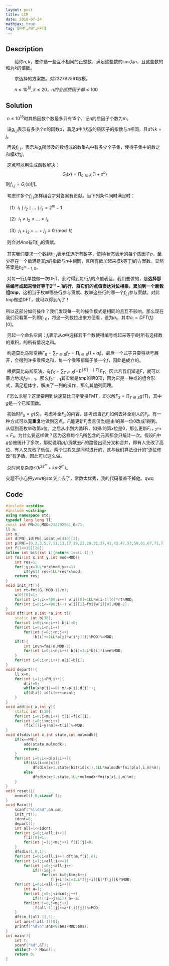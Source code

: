 ```yaml
---
layout: post
title: LCM
date: 2018-07-24
mathjax: true
tag: [FMT,FWT,FFT]
---
```

## Description

　　给你$n,k$，要你选一些互不相同的正整数，满足这些数的lcm为$n$，且这些数的和为$k$的倍数。

　　求选择的方案数。对$232792561$取模。

　　$n\le10^{18},k\le20，n的全部质因子都\le100​$


<!-- more -->
## Solution

​	$n\le10^{18}$时其质因数个数最多只有15个。记$n$的质因子个数为$m$。	

​	设$g_{i,j}$表示有多少个$n$的因数$d$，满足$d$中$i$状态的质因子的指数与$n$相同，且$d\%k=j$。

​	再设$f_{i,j}$，表示从$g_{i}$所涉及的数组成的数集$A_i$中有多少个子集，使得子集中的数之和模$k$为$j$。

​	这点可以用生成函数解决：
$$
G_i(x)=\prod_{a\in A_i}(1+x^a)
$$
​	则$f_{i,j}=G_i(x)[j]$。

​	考虑许多个$f_{i,j}$怎样组合才对答案有贡献。当下列条件同时满足时：

​	（1）$i_1\mid i_2\mid ...\mid i_s=2^m-1$	

​	（2）$i_1\neq i_2\neq...\neq i_s$	

​	（3）$j_1+j_2+...+j_s\equiv0\pmod k$

​	则会对$Ans$有$\prod f_{i,j}$的贡献。

​	其实我们要求一个数组$h_{i,j}$表示任选所有数字，使得$i$状态表示的每个质因子$p$，至少存在一个数满足其$p$的指数与$n$中相同，且所有数加起来模$k$等于$j$的方案数。显然答案是$h_{2^m-1,0}$。

​	对每一行$f_i$单独做一次DFT，此时得到每行$f_i$的点值表达。我们要做的，是**选择那些编号或起来恰好等于$2^m-1$的行，将它们的点值表达对位相乘，累加到一个新数组$tmp$**，这相当于枚举哪些行参与贡献、枚举这些行的哪一个$f_{i,j}$参与贡献。对此$tmp$做逆DFT，就可以得到$h_{i}$了！

​	所以这部分如何操作？我们发现每一列的操作模式是相同的且互不影响。那么现在我们只看第一列即$f_{i,0}$，将这一列数拉出来方便看，设为$a_i$，其中$a_i=DFT(f_i)[0]$。

​	另起一个命名空间：$f_i$表示从$a$中选择若干个数使得编号或起来等于$i$时所有选择数的乘积，的所有情况之和。

​	构造莫比乌斯变换$F_S=\sum_{T\in S}{f_T}=\prod_{i\in S}(1+a_i)$。最后一个式子只要将括号展开，会得到许多乘积之和，每一个乘积都属于某一个$f$，因此是成立的。

​	根据莫比乌斯反演，有$f_S=\sum_{T\in S}(-1)^{\mid S\mid -\mid T\mid}F_T$，因此若我们知道$F$，就可以暴力地求$f_{2^m-1}$。那么$f_{2^m-1}$其实就是$tmp$的第0项，因为它是一种或的组合形式，满足粗体字，解决了一列的操作，那么其他列同理。

​	$F$怎么求呢？这里要用到快速莫比乌斯变换FMT，即求解$F_S=\prod_{T\in S}g(T)$，其中$g$是一个已知函数。

​	初始时$F_S=g(S)$。考虑补全$F_S$的内容，即考虑自己$F_i$如何去补全别人的$F_j$。有一种方式可以**无重复**地做到这点。$F_i$能更新$F_j$当且仅当$j$是由$i$的某一位0改成1得到。从低到高枚举改第$x$位，之后从小到大循环$i$，如果$i$的第$x$位是0，那么更新$F_{i+2^x}+=F_i$。为什么要这样做？因为这样每个$F_i$所包含的元素都会只统计一次。假设$F_i$中$g(j)$被统计了多次，那就说明$g(j)$贡献去$F_i$的路径出现分叉和合并，即有人先改了高位、有人又先改了低位，两个过程又是同时进行的，这与我们算法设计的“逐位修改”有矛盾。因此可以这么做。

​	总时间复杂度$\mathcal O(k^22^m+km2^m)$。

​	交题不小心把yww的std交上去了，常数太优秀，我的代码覆盖不掉他。qwq



## Code

```c++
#include <cstdio>
#include <cstring>
using namespace std;
typedef long long ll;
const int PN=26,MOD=232792561,G=71;
ll n;
int m;
int d[PN],id[PN],idcnt,w[410][2];
int p[PN]={0,2,3,5,7,11,13,17,19,23,29,31,37,41,43,47,53,59,61,67,71,73,79,83,89,97};
int f[1<<15][20];
inline int bit(int i){return 1<<(i-1);}
int fmi(int x,int y,int mod=MOD){
	int res=1;
	for(;y;x=1LL*x*x%mod,y>>=1)
		if(y&1) res=1LL*res*x%mod;
	return res;
}
void init_rt(){
	int rt=fmi(G,(MOD-1)/m);
	w[0][0]=1;
	for(int i=1;i<=400;i++) w[i][0]=1LL*w[i-1][0]*rt%MOD;
	for(int i=0;i<=400;i++) w[i][1]=fmi(w[i][0],MOD-2);
}
void dft(int n,int *a,int t){
	static int b[30];
	for(int i=0;i<n;i++) b[i]=0;
	for(int i=0;i<n;i++)
		for(int j=0;j<n;j++)
			(b[i]+=1LL*a[j]*w[i*j][t]%MOD)%=MOD;
	if(t){
		int invn=fmi(n,MOD-2);
		for(int i=0;i<n;i++) b[i]=1LL*b[i]*invn%MOD;
	}
	for(int i=0;i<n;i++) a[i]=b[i];
}
void depart(){
	ll x=n;	
	for(int i=1;i<PN;i++){
		d[i]=0;
		while(x%p[i]==0) x/=p[i],d[i]++;
		if(d[i]) id[i]=++idcnt;
	}
}
void add(int x,int y){
	static int t[30];
	for(int i=0;i<m;i++) t[i]=f[x][i];
	for(int i=0;i<m;i++)
		(f[x][(i+y)%m]+=t[i])%=MOD;
}
void dfsdiv(int x,int state,int mulmodk){
	if(x==PN){
		add(state,mulmodk);
		return;
	}
	for(int i=0;i<=d[x];i++){
		if(i&&(i==d[x]))
			dfsdiv(x+1,state|bit(id[x]),1LL*mulmodk*fmi(p[x],i,m)%m);
		else
			dfsdiv(x+1,state,1LL*mulmodk*fmi(p[x],i,m)%m);
	}
}
void reset(){
	memset(f,0,sizeof f);
}
void Main(){
	scanf("%lld%d",&n,&m);
	init_rt();
	idcnt=0;
	depart();	
	int all=1<<idcnt;
	for(int i=0;i<all;i++){
		f[i][0]=1;
		for(int j=1;j<m;j++) f[i][j]=0;
	}
	dfsdiv(1,0,1);
	for(int i=0;i<all;i++) dft(m,f[i],0);
	for(int i=1;i<all;i<<=1)
		for(int j=0;j<all;j++)
			if(!(i&j))
				for(int k=0;k<m;k++)
					f[j+i][k]=1LL*f[j+i][k]*f[j][k]%MOD;
	for(int i=0;i<all-1;i++){
		int a=1;
		for(int j=0;j<idcnt;j++)
			if(!((i>>j)&1)) a=-a;
		for(int j=0;j<m;j++)
			(f[all-1][j]+=a*f[i][j])%=MOD;
	}
	dft(m,f[all-1],1);
	int ans=f[all-1][0];
	printf("%d\n",ans<0?ans+MOD:ans);
}
int main(){
	int T;
	scanf("%d",&T);
	while(T--) Main();
	return 0;
}
```

